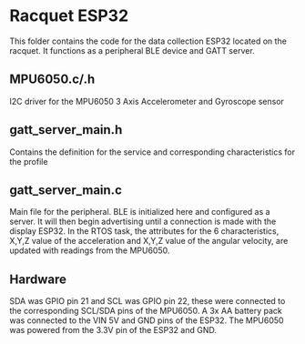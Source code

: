 # Racquet ESP32
This folder contains the code for the data collection ESP32 located on the racquet. It functions as a peripheral BLE device and GATT server.

## MPU6050.c/.h
I2C driver for the MPU6050 3 Axis Accelerometer and Gyroscope sensor

## gatt_server_main.h
Contains the definition for the service and corresponding characteristics for the profile

## gatt_server_main.c
Main file for the peripheral. BLE is initialized here and configured as a server. It will then begin advertising until a connection is made with the display ESP32. In the RTOS task, the attributes for the 6 characteristics, X,Y,Z value of the acceleration and X,Y,Z value of the angular velocity, are updated with readings from the MPU6050.

## Hardware
SDA was GPIO pin 21 and SCL was GPIO pin 22, these were connected to the corresponding SCL/SDA pins of the MPU6050. A 3x AA battery pack was connected to the VIN 5V and GND pins of the ESP32. The MPU6050 was powered from the 3.3V pin of the ESP32 and GND. 
